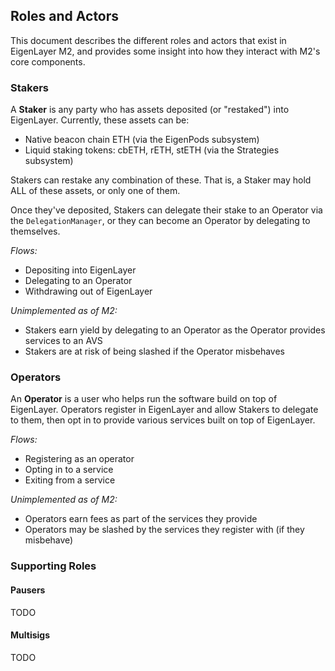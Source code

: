 ## Roles and Actors

This document describes the different roles and actors that exist in EigenLayer M2, and provides some insight into how they interact with M2's core components.

### Stakers

A **Staker** is any party who has assets deposited (or "restaked") into EigenLayer. Currently, these assets can be:
* Native beacon chain ETH (via the EigenPods subsystem)
* Liquid staking tokens: cbETH, rETH, stETH (via the Strategies subsystem)

Stakers can restake any combination of these. That is, a Staker may hold ALL of these assets, or only one of them.

Once they've deposited, Stakers can delegate their stake to an Operator via the `DelegationManager`, or they can become an Operator by delegating to themselves.

*Flows:*
* Depositing into EigenLayer
* Delegating to an Operator
* Withdrawing out of EigenLayer

*Unimplemented as of M2:*
* Stakers earn yield by delegating to an Operator as the Operator provides services to an AVS
* Stakers are at risk of being slashed if the Operator misbehaves

### Operators

An **Operator** is a user who helps run the software build on top of EigenLayer. Operators register in EigenLayer and allow Stakers to delegate to them, then opt in to provide various services built on top of EigenLayer.

*Flows:*
* Registering as an operator
* Opting in to a service
* Exiting from a service

*Unimplemented as of M2:*
* Operators earn fees as part of the services they provide
* Operators may be slashed by the services they register with (if they misbehave)

### Supporting Roles

#### Pausers

TODO

#### Multisigs

TODO